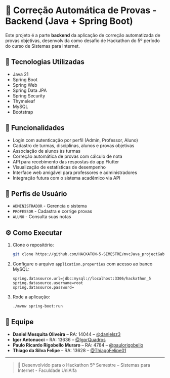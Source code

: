 # 📝 Correção Automática de Provas - Backend (Java + Spring Boot)

Este projeto é a parte **backend** da aplicação de correção automatizada de provas objetivas, desenvolvida como desafio de Hackathon do 5º período do curso de Sistemas para Internet.

## 🚀 Tecnologias Utilizadas

- Java 21
- Spring Boot
- Spring Web
- Spring Data JPA
- Spring Security
- Thymeleaf
- MySQL
- Bootstrap

## 👥 Funcionalidades

- Login com autenticação por perfil (Admin, Professor, Aluno)
- Cadastro de turmas, disciplinas, alunos e provas objetivas
- Associação de alunos às turmas
- Correção automática de provas com cálculo de nota
- API para recebimento das respostas do app Flutter
- Visualização de estatísticas de desempenho
- Interface web amigável para professores e administradores
- Integração futura com o sistema acadêmico via API

## 🔐 Perfis de Usuário

- `ADMINISTRADOR` - Gerencia o sistema
- `PROFESSOR` - Cadastra e corrige provas
- `ALUNO` - Consulta suas notas

## ⚙️ Como Executar

1. Clone o repositório:
   ```bash
   git clone https://github.com/HACKATON-5-SEMESTRE/mvcJava_projectGabarito.git
   ```

2. Configure o arquivo `application.properties` com acesso ao banco MySQL:

   ```properties
   spring.datasource.url=jdbc:mysql://localhost:3306/hackathon_5
   spring.datasource.username=root
   spring.datasource.password=
   ```

3. Rode a aplicação:
   ```bash
   ./mvnw spring-boot:run
   ```

## 🧠 Equipe

- **Daniel Mesquita Oliveira** – RA: 14044 – [@danielsz3](https://github.com/danielsz3)
- **Igor Antonucci** – RA: 13636 – [@IgorQuadros](https://github.com/IgorQuadros)
- **Paulo Ricardo Rigobello Muraro** – RA: 4784 – [@paulorigobello](https://github.com/paulorigobello)
- **Thiago da Silva Felipe** – RA: 13628 – [@ThiagoFelipe01](https://github.com/ThiagoFelipe01)

---

> 📅 Desenvolvido para o Hackathon 5º Semestre – Sistemas para Internet - Faculdade UniAlfa
